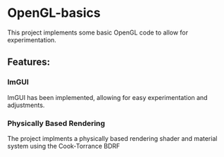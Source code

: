 # OpenGL-basics
This project implements some basic OpenGL code to allow for experimentation.

<h2>Features:</h2>

<h3>ImGUI</h3>
ImGUI has been implemented, allowing for easy experimentation and adjustments.

<h3>Physically Based Rendering</h3>
The project implments a physically based rendering shader and material system using the Cook-Torrance BDRF
